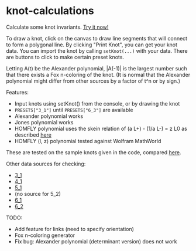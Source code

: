 # knot-calculations
Calculate some knot invariants. [Try it now!](https://clarence-chew.github.io/knot-calculations/)

To draw a knot, click on the canvas to draw line segments that will connect to form a polygonal line. By clicking "Print Knot", you can get your knot data. You can import the knot by calling `setKnot(...)` with your data. There are buttons to click to make certain preset knots.

Letting A(t) be the Alexander polynomial, |A(-1)| is the largest number such that there exists a Fox n-coloring of the knot. (It is normal that the Alexander polynomial might differ from other sources by a factor of t^n or by sign.)

Features:
- Input knots using setKnot() from the console, or by drawing the knot
- `PRESETS["3_1"]` until `PRESETS["6_3"]` are available
- Alexander polynomial works
- Jones polynomial works
- HOMFLY polynomial uses the skein relation of (a L+) - (1/a L-) = z L0 as described [here](http://katlas.org/wiki/The_HOMFLY-PT_Polynomial)
- HOMFLY (l, z) polynomial tested against Wolfram MathWorld

These are tested on the sample knots given in the code, compared [here](http://katlas.org/wiki/The_Rolfsen_Knot_Table).

Other data sources for checking:
- [3_1](https://mathworld.wolfram.com/TrefoilKnot.html)
- [4_1](https://mathworld.wolfram.com/FigureEightKnot.html)
- [5_1](https://mathworld.wolfram.com/SolomonsSealKnot.html)
- (no source for 5_2)
- [6_1](https://mathworld.wolfram.com/StevedoresKnot.html)
- [6_2](https://mathworld.wolfram.com/MillerInstituteKnot.html)

TODO:
- Add feature for links (need to specify orientation)
- Fox n-coloring generator 
- Fix bug: Alexander polynomial (determinant version) does not work